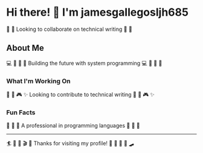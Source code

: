 # Hi there! 👋 I'm jamesgallegosljh685

🎰 🎱 Looking to collaborate on technical writing 🎰 🎱

## About Me
💻 🎰 🎨 🥊 Building the future with system programming 💻 🎰 🎨 🥊

### What I'm Working On
🎯 🥋 🎮 ✨ Looking to contribute to technical writing 🎯 🥋 🎮 ✨

### Fun Facts
🎣 🎨 🏒 A professional in programming languages 🎣 🎨 🏒

---
🏄 🛶 🥊 🎬 🏓 Thanks for visiting my profile! 🎨 🌈 🛶 🏒 🛹
